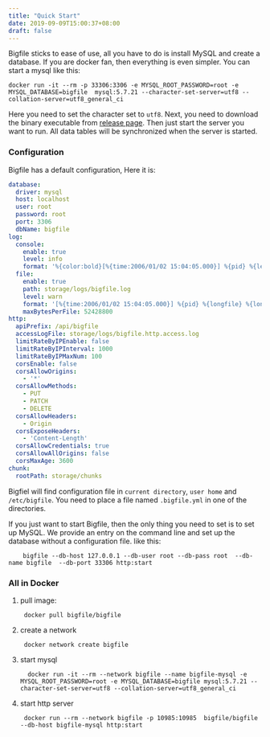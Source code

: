 ```yaml
---
title: "Quick Start"
date: 2019-09-09T15:00:37+08:00
draft: false
---
```


Bigfile sticks to ease of use, all you have to do is install MySQL and create a database. If you are docker fan, then everything is even simpler. You can start a mysql like this:

    docker run -it --rm -p 33306:3306 -e MYSQL_ROOT_PASSWORD=root -e MYSQL_DATABASE=bigfile  mysql:5.7.21 --character-set-server=utf8 --collation-server=utf8_general_ci

Here you need to set the character set to `utf8`. Next, you need to download the binary executable from [release page](https://github.com/bigfile/bigfile/releases). Then just start the server you want to run. All data tables will be synchronized when the server is started.

### Configuration

Bigfile has a default configuration, Here it is:

```yaml
database:
  driver: mysql
  host: localhost
  user: root
  password: root
  port: 3306
  dbName: bigfile
log:
  console:
    enable: true
    level: info
    format: '%{color:bold}[%{time:2006/01/02 15:04:05.000}] %{pid} %{level:.5s} %{color:reset} %{message}'
  file:
    enable: true
    path: storage/logs/bigfile.log
    level: warn
    format: '[%{time:2006/01/02 15:04:05.000}] %{pid} %{longfile} %{longfunc} %{callpath} ▶ %{level:.4s} %{message}'
    maxBytesPerFile: 52428800
http:
  apiPrefix: /api/bigfile
  accessLogFile: storage/logs/bigfile.http.access.log
  limitRateByIPEnable: false
  limitRateByIPInterval: 1000
  limitRateByIPMaxNum: 100
  corsEnable: false
  corsAllowOrigins:
    - '*'
  corsAllowMethods:
    - PUT
    - PATCH
    - DELETE
  corsAllowHeaders:
    - Origin
  corsExposeHeaders:
    - 'Content-Length'
  corsAllowCredentials: true
  corsAllowAllOrigins: false
  corsMaxAge: 3600
chunk:
  rootPath: storage/chunks
```

Bigfiel will find configuration file in `current directory`, `user home` and `/etc/bigfile`. You need to place a file named `.bigfile.yml` in one of the directories. 

If you just want to start Bigfile, then the only thing you need to set is to set up MySQL. We provide an entry on the command line and set up the database without a configuration file. like this:

        bigfile --db-host 127.0.0.1 --db-user root --db-pass root  --db-name bigfile  --db-port 33306 http:start 


### All in Docker

1. pull image: 

        docker pull bigfile/bigfile

2. create a network

        docker network create bigfile

3. start mysql
    
         docker run -it --rm --network bigfile --name bigfile-mysql -e MYSQL_ROOT_PASSWORD=root -e MYSQL_DATABASE=bigfile mysql:5.7.21 --character-set-server=utf8 --collation-server=utf8_general_ci

4. start http server

        docker run --rm --network bigfile -p 10985:10985  bigfile/bigfile --db-host bigfile-mysql http:start